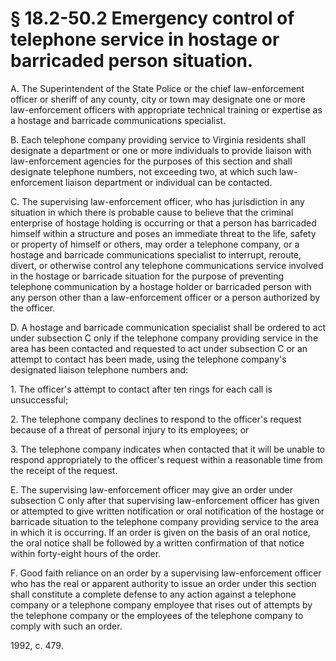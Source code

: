 # § 18.2-50.2 Emergency control of telephone service in hostage or barricaded person situation.

<p>A. The Superintendent of the State Police or the chief law-enforcement officer or sheriff of any county, city or town may designate one or more law-enforcement officers with appropriate technical training or expertise as a hostage and barricade communications specialist.</p><p>B. Each telephone company providing service to Virginia residents shall designate a department or one or more individuals to provide liaison with law-enforcement agencies for the purposes of this section and shall designate telephone numbers, not exceeding two, at which such law-enforcement liaison department or individual can be contacted.</p><p>C. The supervising law-enforcement officer, who has jurisdiction in any situation in which there is probable cause to believe that the criminal enterprise of hostage holding is occurring or that a person has barricaded himself within a structure and poses an immediate threat to the life, safety or property of himself or others, may order a telephone company, or a hostage and barricade communications specialist to interrupt, reroute, divert, or otherwise control any telephone communications service involved in the hostage or barricade situation for the purpose of preventing telephone communication by a hostage holder or barricaded person with any person other than a law-enforcement officer or a person authorized by the officer.</p><p>D. A hostage and barricade communication specialist shall be ordered to act under subsection C only if the telephone company providing service in the area has been contacted and requested to act under subsection C or an attempt to contact has been made, using the telephone company's designated liaison telephone numbers and:</p><p>1. The officer's attempt to contact after ten rings for each call is unsuccessful;</p><p>2. The telephone company declines to respond to the officer's request because of a threat of personal injury to its employees; or</p><p>3. The telephone company indicates when contacted that it will be unable to respond appropriately to the officer's request within a reasonable time from the receipt of the request.</p><p>E. The supervising law-enforcement officer may give an order under subsection C only after that supervising law-enforcement officer has given or attempted to give written notification or oral notification of the hostage or barricade situation to the telephone company providing service to the area in which it is occurring. If an order is given on the basis of an oral notice, the oral notice shall be followed by a written confirmation of that notice within forty-eight hours of the order.</p><p>F. Good faith reliance on an order by a supervising law-enforcement officer who has the real or apparent authority to issue an order under this section shall constitute a complete defense to any action against a telephone company or a telephone company employee that rises out of attempts by the telephone company or the employees of the telephone company to comply with such an order.</p><p>1992, c. 479.</p>